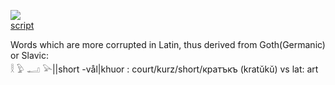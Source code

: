![](https://upload.wikimedia.org/wikipedia/commons/6/6f/I_littera_in_manuscripto.jpg)  
[script](https://commons.wikimedia.org/wiki/File:I_littera_in_manuscripto.jpg)  

Words which are more corrupted in Latin, thus derived from Goth(Germanic) or Slavic:  
𓎛 𓅱 𓂝 𓅪||short   -vål|khuor : court/kurz/short/кратъкъ (kratŭkŭ)  vs lat: art  